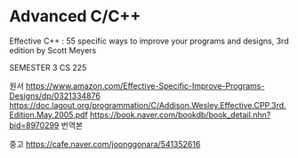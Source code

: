 # Advanced C/C++
Effective C++ : 55 specific ways to improve your programs
and designs, 3rd edition
by Scott Meyers

SEMESTER 3
CS 225

원서
https://www.amazon.com/Effective-Specific-Improve-Programs-Designs/dp/0321334876
https://doc.lagout.org/programmation/C/Addison.Wesley.Effective.CPP.3rd.Edition.May.2005.pdf
https://book.naver.com/bookdb/book_detail.nhn?bid=8970299 번역본

중고
https://cafe.naver.com/joonggonara/541352616
